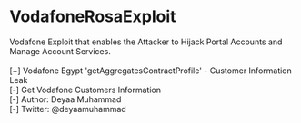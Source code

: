 # VodafoneRosaExploit

Vodafone Exploit that enables the Attacker to Hijack Portal Accounts and Manage Account Services.\
\
[+] Vodafone Egypt 'getAggregatesContractProfile' - Customer Information Leak\
[-] Get Vodafone Customers Information\
[-] Author: Deyaa Muhammad\
[-] Twitter: @deyaamuhammad
